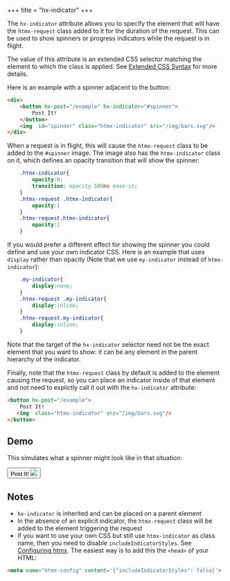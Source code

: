 +++
title = "hx-indicator"
+++

The `hx-indicator` attribute allows you to specify the element that will have the `htmx-request` class
added to it for the duration of the request. This can be used to show spinners or progress indicators
while the request is in flight.

The value of this attribute is an extended CSS selector matching the element to which the class is applied.
See [Extended CSS Syntax](@/extended-css.md) for more details.

Here is an example with a spinner adjacent to the button:

```html
<div>
    <button hx-post="/example" hx-indicator="#spinner">
        Post It!
    </button>
    <img  id="spinner" class="htmx-indicator" src="/img/bars.svg"/>
</div>
```

When a request is in flight, this will cause the `htmx-request` class to be added to the `#spinner`
image.  The image also has the `htmx-indicator` class on it, which defines an opacity transition
that will show the spinner:

```css
    .htmx-indicator{
        opacity:0;
        transition: opacity 500ms ease-in;
    }
    .htmx-request .htmx-indicator{
        opacity:1
    }
    .htmx-request.htmx-indicator{
        opacity:1
    }
```

If you would prefer a different effect for showing the spinner you could define and use your own indicator
CSS.  Here is an example that uses `display` rather than opacity (Note that we use `my-indicator` instead of `htmx-indicator`):

```css
    .my-indicator{
        display:none;
    }
    .htmx-request .my-indicator{
        display:inline;
    }
    .htmx-request.my-indicator{
        display:inline;
    }
```

Note that the target of the `hx-indicator` selector need not be the exact element that you
want to show: it can be any element in the parent hierarchy of the indicator.

Finally, note that the `htmx-request` class by default is added to the element causing
the request, so you can place an indicator inside of that element and not need to explictly
call it out with the `hx-indicator` attribute:

```html
<button hx-post="/example">
    Post It!
   <img  class="htmx-indicator" src="/img/bars.svg"/>
</button>
```

## Demo

This simulates what a spinner might look like in that situation:

<button class="btn" classes="toggle htmx-request:3s">
    Post It!
   <img  class="htmx-indicator" src="/img/bars.svg"/>
</button>

## Notes

* `hx-indicator` is inherited and can be placed on a parent element
* In the absence of an explicit indicator, the `htmx-request` class will be added to the element triggering the
  request
* If you want to use your own CSS but still use `htmx-indicator` as class name, then you need to disable `includeIndicatorStyles`. See [Configuring htmx](@/docs.md#config). The easiest way is to add this the `<head>` of your HTML:
```html
<meta name="htmx-config" content='{"includeIndicatorStyles": false}'>
```
